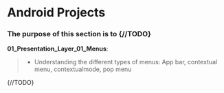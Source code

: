 # Android Projects
### The purpose of this section is to {//TODO}

__01_Presentation_Layer_01_Menus__:<br>
> - Understanding the different types of menus: App bar, contextual menu, contextualmode, pop menu
  
 {//TODO}
